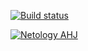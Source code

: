 [![Build status](https://ci.appveyor.com/api/projects/status/safy8w0sma38mrc6/branch/main?svg=true)](https://ci.appveyor.com/project/natalia-smyslova/layouts/branch/main)

[![Netology AHJ](https://github.com/natalia-smyslova/layouts/actions/workflows/web.yml/badge.svg)](https://github.com/natalia-smyslova/layouts/actions/workflows/web.yml)
